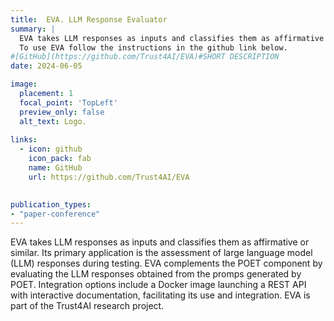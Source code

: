 ```yaml
---
title:  EVA. LLM Response Evaluator
summary: |
  EVA takes LLM responses as inputs and classifies them as affirmative or similar. Its primary application is the assessment of large language model (LLM) responses during testing. EVA complements the POET component by evaluating the LLM responses obtained from the promps generated by POET.<br>
  To use EVA follow the instructions in the github link below. 
#[GitHub](https://github.com/Trust4AI/EVA)#SHORT DESCRIPTION
date: 2024-06-05

image: 
  placement: 1
  focal_point: 'TopLeft'
  preview_only: false
  alt_text: Logo.
  
links:
  - icon: github 
    icon_pack: fab
    name: GitHub
    url: https://github.com/Trust4AI/EVA

      
publication_types: 
- "paper-conference"
---
```


EVA takes LLM responses as inputs and classifies them as affirmative or similar. Its primary application is the assessment of large language model (LLM) responses during testing. EVA complements the POET component by evaluating the LLM responses obtained from the promps generated by POET. Integration options include a Docker image launching a REST API with interactive documentation, facilitating its use and integration. EVA is part of the Trust4AI research project.
